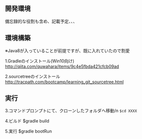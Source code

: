 ## 開発環境
備忘録的な役割も含め、記載予定、、、

## 環境構築
※Java8が入っていることが前提ですが、既に入れていたので割愛

1.Gradleのインストール(Win10向け)
http://qiita.com/quwahara/items/9c4e5fbda421cfcb09ad

2.sourcetreeのインストール
http://tracpath.com/bootcamp/learning_git_sourcetree.html

## 実行
3.コマンドプロンプトにて、クローンしたフォルダへ移動/n
```$cd XXXX```

4.ビルド
$gradle build

5.実行
$gradle bootRun
